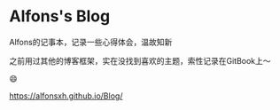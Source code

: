 # Alfons's Blog

Alfons的记事本，记录一些心得体会，温故知新

之前用过其他的博客框架，实在没找到喜欢的主题，索性记录在GitBook上～

:smile:

https://alfonsxh.github.io/Blog/